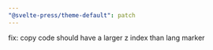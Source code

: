 ```yaml
---
"@svelte-press/theme-default": patch
---
```


fix: copy code should have a larger z index than lang marker
